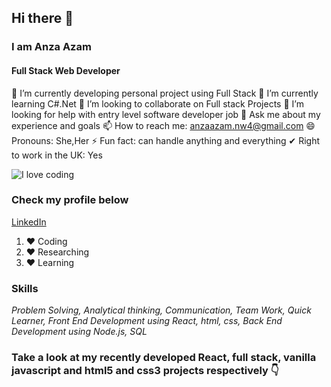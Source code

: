 ## Hi there 👋
### I am Anza Azam
#### Full Stack Web Developer


 🔭 I’m currently developing personal project using Full Stack 
 🌱 I’m currently learning C#.Net 
 👯 I’m looking to collaborate on Full stack Projects
 🤔 I’m looking for help with entry level software developer job
 💬 Ask me about my experience and goals
 📫 How to reach me: anzaazam.nw4@gmail.com
 😄 Pronouns: She,Her
 ⚡ Fun fact: can handle anything and everything
 ✔ Right to work in the UK: Yes


![I love coding](https://miro.medium.com/max/3680/1*1zgWFU3ZIYbmhlCUwiMmLw.png)

### Check my profile below
[LinkedIn](https://www.linkedin.com/in/anza-azam-a4564b214)

1. :heart: Coding
2. ❤️ Researching
3. :heart: Learning

### **Skills**     
_Problem Solving, Analytical thinking, Communication, Team Work, Quick Learner, Front End Development using React, html, css, Back End Development using Node.js, SQL_

### Take a look at my recently developed React, full stack, vanilla javascript and html5 and css3 projects respectively 👇

<!--
**Anza-Azam/Anza-Azam** is a ✨ _special_ ✨ repository because its `README.md` (this file) appears on your GitHub profile.

Here are some ideas to get you started:

- 🔭 I’m currently working on ...
- 🌱 I’m currently learning ...
- 👯 I’m looking to collaborate on ...
- 🤔 I’m looking for help with ...
- 💬 Ask me about ...
- 📫 How to reach me: ...
- 😄 Pronouns: ...
- ⚡ Fun fact: ...
-->
